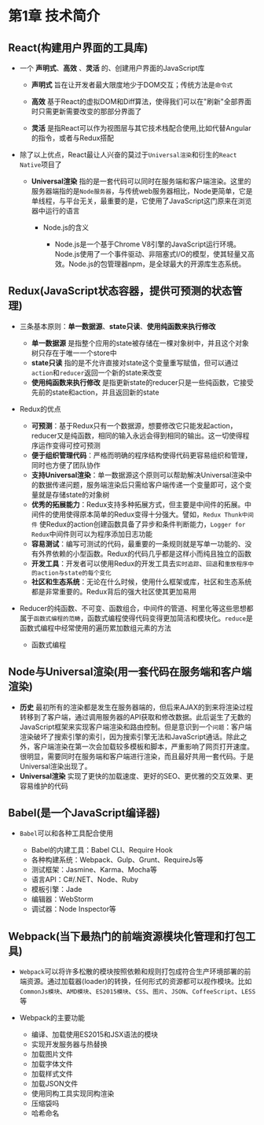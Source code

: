 # 第1章 技术简介

## React(构建用户界面的工具库)

- 一个 **声明式**、**高效** 、**灵活** 的、创建用户界面的JavaScript库 

  - **声明式** 旨在让开发者最大限度地少于DOM交互；传统方法是`命令式`

  - **高效** 基于React的虚拟DOM和Diff算法，使得我们可以在"刷新"全部界面时只需更新需要改变的那部分界面了

  - **灵活** 是指React可以作为视图层与其它技术栈配合使用,比如代替Angular的指令，或者与Redux搭配

- 除了以上优点，React最让人兴奋的莫过于`Universal渲染`和衍生的`React Native`项目了

  - **Universal渲染** 指的是一套代码可以同时在服务端和客户端渲染。这里的服务器端指的是`Node服务器`，与传统web服务器相比，Node更简单，它是单线程，与平台无关，最重要的是，它使用了JavaScript这门原来在浏览器中运行的语言

    - Node.js的含义

      - Node.js是一个基于Chrome V8引擎的JavaScript运行环境。Node.js使用了一个事件驱动、非阻塞式I/O的模型，使其轻量又高效。Node.js的包管理器npm，是全球最大的开源库生态系统。

## Redux(JavaScript状态容器，提供可预测的状态管理)

- 三条基本原则：**单一数据源**、**state只读**、**使用纯函数来执行修改**

  - **单一数据源** 是指整个应用的state被存储在一棵对象树中，并且这个对象树只存在于唯一一个store中
  - **state只读** 指的是不允许直接对state这个变量重写赋值，但可以通过`action`和`reducer`返回一个新的state来改变
  - **使用纯函数来执行修改** 是指更新state的reducer只是一些纯函数，它接受先前的state和action，并且返回新的state

- Redux的优点

  - **可预测**：基于Redux只有一个数据源，想要修改它只能发起action，reducer又是纯函数，相同的输入永远会得到相同的输出。这一切使得程序运作变得可控可预测
  - **便于组织管理代码**：严格而明确的程序结构使得代码更容易组织和管理，同时也方便了团队协作
  - **支持Universal渲染**：单一数据源这个原则可以帮助解决Universal渲染中的数据传递问题，服务端渲染后只需给客户端传递一个变量即可，这个变量就是存储state的对象树
  - **优秀的拓展能力**：Redux支持多种拓展方式，但主要是中间件的拓展。中间件的使用使得原本简单的Redux变得十分强大。譬如，`Redux Thunk中间件` 使Redux的action创建函数具备了异步和条件判断能力，`Logger for Redux`中间件则可以为程序添加日志功能
  - **容易测试**：编写可测试的代码，最重要的一条规则就是写单一功能的、没有外界依赖的小型函数。Redux的代码几乎都是这样小而纯且独立的函数
  - **开发工具**：开发者可以使用Redux的开发工具去`实时追踪`、`回退`和`重放程序中的action与state的每个变化`
  - **社区和生态系统**：无论在什么时候，使用什么框架或库，社区和生态系统都是非常重要的。Redux背后的强大社区使其更加易用

- Reducer的纯函数、不可变、函数组合，中间件的管道、柯里化等这些思想都属于`函数式编程的范畴`，函数式编程使得代码变得更加简洁和模块化。`reduce`是函数式编程中经常使用的遍历累加数组元素的方法

  - 函数式编程

## Node与Universal渲染(用一套代码在服务端和客户端渲染)

- **历史** 最初所有的渲染都是发生在服务器端的，但后来AJAX的到来将渲染过程转移到了客户端，通过调用服务器的API获取和修改数据。此后诞生了无数的JavaScript框架来实现客户端渲染和路由控制。但是意识到一个`问题`：客户端渲染破坏了搜索引擎的索引，因为搜索引擎无法和JavaScript通话。除此之外，客户端渲染在第一次会加载较多模板和脚本，严重影响了网页打开速度。很明显，需要同时在服务端和客户端进行渲染，而且最好共用一套代码。于是Universal渲染出现了。
- **Universal渲染** 实现了更快的加载速度、更好的SEO、更优雅的交互效果、更容易维护的代码

## Babel(是一个JavaScript编译器)

- `Babel`可以和各种工具配合使用

  - Babel的内建工具：Babel CLI、Require Hook
  - 各种构建系统：Webpack、Gulp、Grunt、RequireJs等
  - 测试框架：Jasmine、Karma、Mocha等
  - 语言API：C#/.NET、Node、Ruby
  - 模板引擎：Jade
  - 编辑器：WebStorm
  - 调试器：Node Inspector等

## Webpack(当下最热门的前端资源模块化管理和打包工具)

- `Webpack`可以将许多松散的模块按照依赖和规则打包成符合生产环境部署的前端资源。通过加载器(loader)的转换，任何形式的资源都可以视作模块。比如`CommonJs模块`、`AMD模块`、`ES2015模块`、`CSS`、`图片`、`JSON`、`CoffeeScript`、`LESS`等
- Webpack的主要功能

  - 编译、加载使用ES2015和JSX语法的模块
  - 实现开发服务器与热替换
  - 加载图片文件
  - 加载字体文件
  - 加载样式文件
  - 加载JSON文件
  - 使用同构工具实现同构渲染
  - 压缩袋吗
  - 哈希命名
